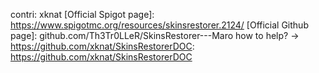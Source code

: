 contri: xknat
[Official Spigot page]: https://www.spigotmc.org/resources/skinsrestorer.2124/
[Official Github page]: github.com/Th3Tr0LLeR/SkinsRestorer---Maro
how to help? -> https://github.com/xknat/SkinsRestorerDOC: https://github.com/xknat/SkinsRestorerDOC
